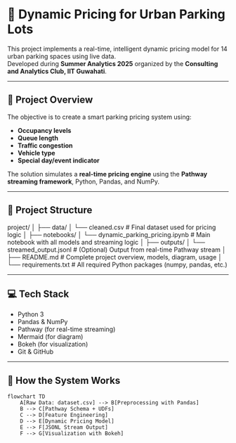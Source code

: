# 🚗 Dynamic Pricing for Urban Parking Lots

This project implements a real-time, intelligent dynamic pricing model for 14 urban parking spaces using live data.  
Developed during **Summer Analytics 2025** organized by the **Consulting and Analytics Club, IIT Guwahati**.

---

## 📌 Project Overview

The objective is to create a smart parking pricing system using:

- **Occupancy levels**
- **Queue length**
- **Traffic congestion**
- **Vehicle type**
- **Special day/event indicator**

The solution simulates a **real-time pricing engine** using the **Pathway streaming framework**, Python, Pandas, and NumPy.

---

## 📂 Project Structure
project/
│
├── data/
│   └── cleaned.csv                    # Final dataset used for pricing logic
│
├── notebooks/
│   └── dynamic_parking_pricing.ipynb # Main notebook with all models and streaming logic
│
├── outputs/
│   └── streamed_output.jsonl         # (Optional) Output from real-time Pathway stream
│
├── README.md                         # Complete project overview, models, diagram, usage
│
└── requirements.txt                  # All required Python packages (numpy, pandas, etc.)



---

## 💻 Tech Stack

- Python 3
- Pandas & NumPy
- Pathway (for real-time streaming)
- Mermaid (for diagram)
- Bokeh (for visualization)
- Git & GitHub

---

## 🔧 How the System Works

```mermaid
flowchart TD
    A[Raw Data: dataset.csv] --> B[Preprocessing with Pandas]
    B --> C[Pathway Schema + UDFs]
    C --> D[Feature Engineering]
    D --> E[Dynamic Pricing Model]
    E --> F[JSONL Stream Output]
    F --> G[Visualization with Bokeh]
